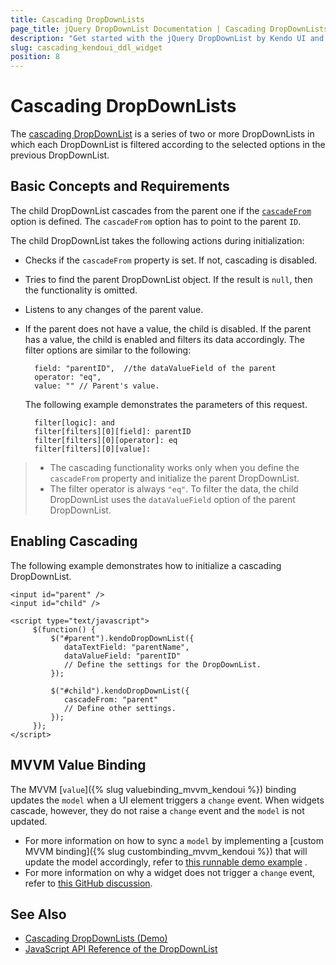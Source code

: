 ```yaml
---
title: Cascading DropDownLists
page_title: jQuery DropDownList Documentation | Cascading DropDownLists
description: "Get started with the jQuery DropDownList by Kendo UI and learn how to implement a series of two or more DropDownLists and cascade them."
slug: cascading_kendoui_ddl_widget
position: 8
---
```


# Cascading DropDownLists

The [cascading DropDownList](https://demos.telerik.com/kendo-ui/dropdownlist/cascadingdropdownlist) is a series of two or more DropDownLists in which each DropDownList is filtered according to the selected options in the previous DropDownList.

## Basic Concepts and Requirements

The child DropDownList cascades from the parent one if the [`cascadeFrom`](/api/javascript/ui/dropdownlist/configuration/cascadefrom) option is defined. The `cascadeFrom` option has to point to the parent `ID`.

The child DropDownList takes the following actions during initialization:
- Checks if the `cascadeFrom` property is set. If not, cascading is disabled.
- Tries to find the parent DropDownList object. If the result is `null`, then the functionality is omitted.
- Listens to any changes of the parent value.
- If the parent does not have a value, the child is disabled. If the parent has a value, the child is enabled and filters its data accordingly. The filter options are similar to the following:

        field: "parentID",  //the dataValueField of the parent
        operator: "eq",
        value: "" // Parent's value.

    The following example demonstrates the parameters of this request.

        filter[logic]: and
        filter[filters][0][field]: parentID
        filter[filters][0][operator]: eq
        filter[filters][0][value]:

> * The cascading functionality works only when you define the `cascadeFrom` property and initialize the parent DropDownList.
> * The filter operator is always `"eq"`. To filter the data, the child DropDownList uses the `dataValueField` option of the parent DropDownList.

## Enabling Cascading

The following example demonstrates how to initialize a cascading DropDownList.

    <input id="parent" />
    <input id="child" />

    <script type="text/javascript">
         $(function() {
             $("#parent").kendoDropDownList({
                dataTextField: "parentName",
                dataValueField: "parentID"
                // Define the settings for the DropDownList.
             });

             $("#child").kendoDropDownList({
                cascadeFrom: "parent"
                // Define other settings.
             });
         });
    </script>

## MVVM Value Binding

The MVVM [`value`]({% slug valuebinding_mvvm_kendoui %}) binding updates the `model` when a UI element triggers a `change` event. When widgets cascade, however, they do not raise a `change` event and the `model` is not updated.

* For more information on how to sync a `model` by implementing a [custom MVVM binding]({% slug custombinding_mvvm_kendoui %}) that will update the model accordingly, refer to [this runnable demo example](https://dojo.telerik.com/@ggkrustev/aSAlU) .
* For more information on why a widget does not trigger a `change` event, refer to [this GitHub discussion](https://github.com/telerik/kendo-ui-core/issues/661).

## See Also

* [Cascading DropDownLists (Demo)](https://demos.telerik.com/kendo-ui/dropdownlist/cascadingdropdownlist)
* [JavaScript API Reference of the DropDownList](/api/javascript/ui/dropdownlist)
